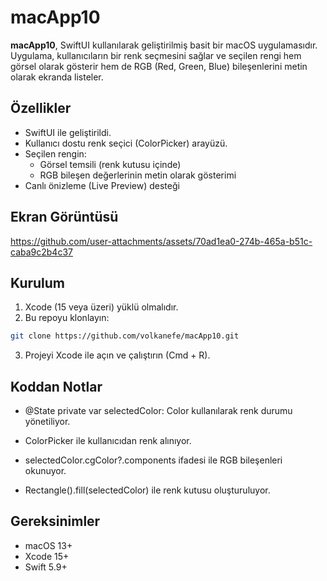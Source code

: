 # macApp10

**macApp10**, SwiftUI kullanılarak geliştirilmiş basit bir macOS uygulamasıdır. Uygulama, kullanıcıların bir renk seçmesini sağlar ve seçilen rengi hem görsel olarak gösterir hem de RGB (Red, Green, Blue) bileşenlerini metin olarak ekranda listeler.

## Özellikler

- SwiftUI ile geliştirildi.
- Kullanıcı dostu renk seçici (ColorPicker) arayüzü.
- Seçilen rengin:
  - Görsel temsili (renk kutusu içinde)
  - RGB bileşen değerlerinin metin olarak gösterimi
- Canlı önizleme (Live Preview) desteği

## Ekran Görüntüsü



https://github.com/user-attachments/assets/70ad1ea0-274b-465a-b51c-caba9c2b4c37




## Kurulum

1. Xcode (15 veya üzeri) yüklü olmalıdır.
2. Bu repoyu klonlayın:

```bash
git clone https://github.com/volkanefe/macApp10.git

```

3.	Projeyi Xcode ile açın ve çalıştırın (Cmd + R).

## Koddan Notlar
	

 - @State private var selectedColor: Color kullanılarak renk durumu yönetiliyor.
	
 - ColorPicker ile kullanıcıdan renk alınıyor.
	
 - selectedColor.cgColor?.components ifadesi ile RGB bileşenleri okunuyor.
	
 - Rectangle().fill(selectedColor) ile renk kutusu oluşturuluyor.

## Gereksinimler
	

 - macOS 13+ 	
 - Xcode 15+ 	
 - Swift 5.9+


